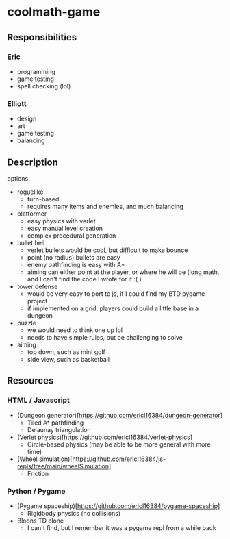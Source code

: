 # coolmath-game

## Responsibilities
### Eric
 - programming
 - game testing
 - spell checking (lol)
### Elliott
 - design
 - art
 - game testing
 - balancing

## Description
options:
 - roguelike
   - turn-based
   - requires many items and enemies, and much balancing
 - platformer
   - easy physics with verlet
   - easy manual level creation
   - complex procedural generation
 - bullet hell
   - verlet bullets would be cool, but difficult to make bounce
   - point (no radius) bullets are easy
   - enemy pathfinding is easy with A*
   - aiming can either point at the player, or where he will be (long math, and I can't find the code I wrote for it :( )
 - tower defense
   - would be very easy to port to js, if I could find my BTD pygame project
   - if implemented on a grid, players could build a little base in a dungeon
 - puzzle
   - we would need to think one up lol
   - needs to have simple rules, but be challenging to solve
 - aiming
   - top down, such as mini golf
   - side view, such as basketball

## Resources
### HTML / Javascript
 - (Dungeon generator)[https://github.com/ericl16384/dungeon-generator]
   - Tiled A* pathfinding
   - Delaunay triangulation
 - (Verlet physics)[https://github.com/ericl16384/verlet-physics]
   - Circle-based physics (may be able to be more general with more time)
 - (Wheel simulation)[https://github.com/ericl16384/js-repls/tree/main/wheelSimulation]
   - Friction
### Python / Pygame
 - (Pygame spaceship)[https://github.com/ericl16384/pygame-spaceship]
   - Rigidbody physics (no collisions)
 - Bloons TD clone
   - I can't find, but I remember it was a pygame repl from a while back
